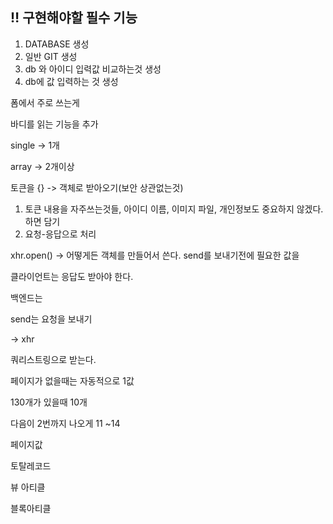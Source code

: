 ## :bangbang: 구현해야할 필수 기능


1. DATABASE 생성
2. 일반 GIT 생성
3. db 와 아이디 입력값 비교하는것 생성
4. db에 값 입력하는 것 생성

폼에서 주로 쓰는게 

바디를 읽는 기능을 추가 

single -> 1개

array -> 2개이상

토큰을 {} -> 객체로 받아오기(보안 상관없는것)

1. 토큰 내용을 자주쓰는것들, 아이디 이름, 이미지 파일, 개인정보도 중요하지 않겠다. 하면 담기
2. 요청-응답으로 처리

xhr.open() -> 어떻게든 객체를 만들어서 쓴다. send를 보내기전에 필요한 값을 

클라이언트는 응답도 받아야 한다.

백엔드는 

send는 요청을 보내기 

-> xhr 

쿼리스트링으로 받는다. 

페이지가 없을때는 자동적으로 1값 

130개가 있을때 10개 

다음이 2번까지 나오게 11 ~14 

페이지값

토탈레코드

뷰 아티클

블록아티클 

